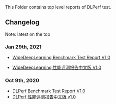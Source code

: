 This Folder contains top level reports of DLPerf test.

## Changelog
Note: latest on the top

### Jan 29th, 2021

- [WideDeepLearning Benchmark Test Report V1.0](WideDeepLearning/dlperf_wide_and_deep_test_report_v1.md)

- [WideDeepLearning 性能评测报告中文版 V1.0](WideDeepLearning/dlperf_wide_and_deep_test_report_v1_cn.md)

### Oct 9th, 2020
- [DLPerf Benchmark Test Report V1.0](dlperf_benchmark_test_report_v1.md) 
- [DLPerf 性能评测报告中文版 v1.0](dlperf_benchmark_test_report_v1_cn.md)

